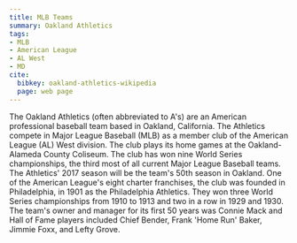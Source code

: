 ```yaml
---
title: MLB Teams
summary: Oakland Athletics
tags:
- MLB
- American League
- AL West
- MD
cite:
  bibkey: oakland-athletics-wikipedia
  page: web page
---
```

The Oakland Athletics (often abbreviated to A's) are an American professional
baseball team based in Oakland, California. The Athletics compete in Major League
Baseball (MLB) as a member club of the American League (AL) West division. The
club plays its home games at the Oakland-Alameda County Coliseum. The club
has won nine World Series championships, the third most of all current Major League
Baseball teams. The Athletics' 2017 season will be the team's 50th season in Oakland.
One of the American League's eight charter franchises, the club was founded in
Philadelphia, in 1901 as the Philadelphia Athletics. They won three World Series
championships from 1910 to 1913 and two in a row in 1929 and 1930. The team's
owner and manager for its first 50 years was Connie Mack and Hall of Fame players
included Chief Bender, Frank 'Home Run' Baker, Jimmie Foxx, and Lefty Grove.

